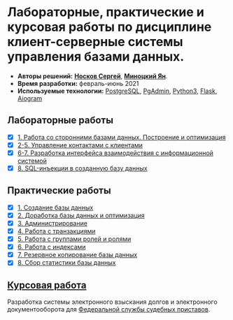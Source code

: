 # Лабораторные, практические и курсовая работы по дисциплине клиент-серверные системы управления базами данных.

* **Авторы решений:** [**Носков Сергей**](https://github.com/noskovsv), [**Миноцкий Ян**](https://github.com/Yan-Minotskiy).
* **Время разработки:** февраль-июнь 2021
* **Используемые технологии:** [PostgreSQL](https://www.postgresql.org/), [PgAdmin](https://www.pgadmin.org/), [Python3](https://www.python.org/), [Flask](https://flask-russian-docs.readthedocs.io/ru/master/), [Aiogram](https://github.com/aiogram/aiogram)

## Лабораторные работы

- [x] [1. Работа со сторонними базами данных. Построение и оптимизация](Лабораторные%20работы/Лабораторная%20№1%20-%20Работа%20со%20стороннними%20базами%20данных.%20Построение%20и%20оптимизация.md)
- [x] [2-5. Управление контактами с клиентами](Лабораторные%20работы/Лабораторная%20№2-5%20-%20Управление%20контактами%20с%20клиентами.md)
- [x] [6-7. Разработка интерфейса взаимодействия с информационной системой](Лабораторные%20работы/Лабораторная%20№6-7%20-%20Разработка%20интерфейса%20взаимодействия%20с%20информационной%20системой.md)
- [x] [8. SQL-инъекции в созданную базу данных](Лабораторные%20работы/Лабораторная%20№8-SQL-инъекции%20в%20созданную%20базу%20данных.md)

## Практические работы

- [x] [1. Создание базы данных](./Практические%20работы/Практика%20№1%20-%20Создание%20базы%20данных.md)
- [x] [2. Доработка базы данных и оптимизация](./Практика%20№2%20-%20Доработка%20базы%20данных%20и%20оптимизация.md)
- [x] [3. Администрирование](./Практические%20работы/Практика%20№3%20-%20Администрирование.md)
- [x] [4. Работа с транзакциями](./Практические%20работы/Практика%20№4%20-%20Работа%20с%20транзакциями.md)
- [x] [5. Работа с группами ролей и ролями](./Практические%20работы/Практика%20№5%20-%20Работа%20с%20группами%20ролей%20и%20ролями.md) 
- [x] [6. Работа с индексами](Практика%20№6%20-%20Работа%20с%20индексами.md)
- [x] [7. Резервное копирование базы данных](./Практические%20работы/Практика%20№7%20-%20Резервное%20копирование%20базы%20данных.md)
- [x] [8. Сбор статистики базы данных](./Практические%20работы/Практика%20№8%20-%20Сбор%20статистика%20базы%20данных.md)

## [Курсовая работа](Курсовая%20работа/Курсовая%20работа.md)
Разработка системы электронного взыскания долгов и электронного документооборота для [Федеральной службы судебных приставов](https://fssp.gov.ru/). 
